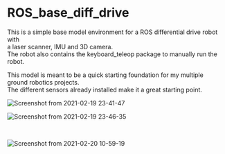# ROS_base_diff_drive
This is a simple base model environment for a ROS differential drive robot with <br>
a laser scanner, IMU and 3D camera. <br> 
The robot also contains the keyboard_teleop package to manually run the robot.

This model is meant to be a quick starting foundation for my multiple ground robotics projects.<br>
The different sensors already installed make it a great starting point.<br>

![Screenshot from 2021-02-19 23-41-47](https://user-images.githubusercontent.com/17696533/108603276-12e07580-7375-11eb-95e4-db4e06852fe6.png)
<br>

![Screenshot from 2021-02-19 23-46-35](https://user-images.githubusercontent.com/17696533/108603392-a023ca00-7375-11eb-8b8c-87400e996119.png)

<br>

![Screenshot from 2021-02-20 10-59-19](https://user-images.githubusercontent.com/17696533/108603328-5f2bb580-7375-11eb-90d0-116f9f5fd74f.png)
<br>
